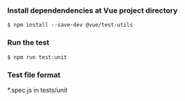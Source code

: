 ### Install dependendencies at Vue project directory 
```
$ npm install --save-dev @vue/test-utils
```
### Run the test 
```
$ npm run test:unit
```
### Test file format 
*.spec.js in tests/unit
